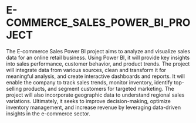 # E-COMMERCE_SALES_POWER_BI_PROJECT

The E-commerce Sales Power BI project aims to analyze and visualize sales data for an online retail business. Using Power BI, it will provide key insights into sales performance, customer behavior, and product trends. The project will integrate data from various sources, clean and transform it for meaningful analysis, and create interactive dashboards and reports. It will enable the company to track sales trends, monitor inventory, identify top-selling products, and segment customers for targeted marketing. The project will also incorporate geographic data to understand regional sales variations. Ultimately, it seeks to improve decision-making, optimize inventory management, and increase revenue by leveraging data-driven insights in the e-commerce sector.

